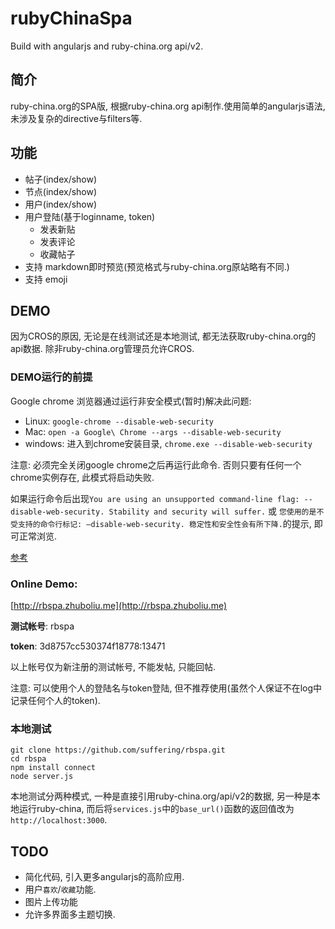 # rubyChinaSpa 
Build with angularjs and ruby-china.org api/v2.

## 简介
ruby-china.org的SPA版, 根据ruby-china.org api制作.使用简单的angularjs语法, 未涉及复杂的directive与filters等. 

## 功能
- 帖子(index/show)
- 节点(index/show)
- 用户(index/show)
- 用户登陆(基于loginname, token)
  - 发表新贴
  - 发表评论
  - 收藏帖子
- 支持 markdown即时预览(预览格式与ruby-china.org原站略有不同.)
- 支持 emoji

## DEMO
因为CROS的原因, 无论是在线测试还是本地测试, 都无法获取ruby-china.org的api数据. 除非ruby-china.org管理员允许CROS.

### DEMO运行的前提

Google chrome 浏览器通过运行非安全模式(暂时)解决此问题:

- Linux: `google-chrome --disable-web-security`
- Mac: `open -a Google\ Chrome --args --disable-web-security`
- windows: 进入到chrome安装目录, `chrome.exe --disable-web-security`

注意: 必须完全关闭google chrome之后再运行此命令. 否则只要有任何一个chrome实例存在, 此模式将启动失败.

如果运行命令后出现`You are using an unsupported command-line flag: --disable-web-security. Stability and security will suffer.` 或 `您使用的是不受支持的命令行标记: —disable-web-security. 稳定性和安全性会有所下降.`的提示, 即可正常浏览.

[参考](http://stackoverflow.com/questions/3102819/disable-same-origin-policy-in-chrome/6083677#6083677)

### Online Demo: 
[http://rbspa.zhuboliu.me](http://rbspa.zhuboliu.me)

**测试帐号**: rbspa

**token**: 3d8757cc530374f18778:13471

以上帐号仅为新注册的测试帐号, 不能发帖, 只能回帖. 

注意: 可以使用个人的登陆名与token登陆, 但不推荐使用(虽然个人保证不在log中记录任何个人的token).

### 本地测试

    git clone https://github.com/suffering/rbspa.git
    cd rbspa
    npm install connect
    node server.js

  本地测试分两种模式, 一种是直接引用ruby-china.org/api/v2的数据, 另一种是本地运行ruby-china, 而后将`services.js`中的`base_url()`函数的返回值改为`http://localhost:3000`.

## TODO
- 简化代码, 引入更多angularjs的高阶应用.
- 用户`喜欢`/`收藏`功能.
- 图片上传功能
- 允许多界面多主题切换.

